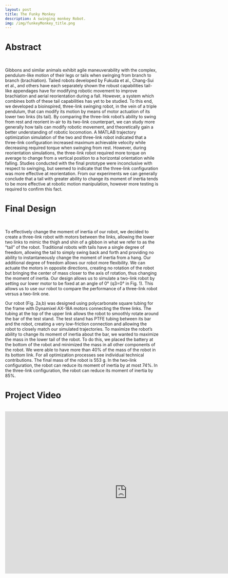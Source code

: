 ```yaml
---
layout: post
title: The Funky Monkey
description: A swinging monkey Robot.
img: /img/funkeyMonkey_title.png
---
```


# Abstract
<br />

Gibbons and similar animals exhibit agile maneuverability with the complex, pendulum-like motion of their legs or tails when swinging from branch to branch (brachiation). Tailed robots developed by Fukuda et al., Chang-Sui et al., and others have each separately shown the robust capabilities tail-like appendages have for modifying robotic movement to improve brachiation and aerial reorientation during a fall. However, a system which combines both of these tail capabilities has yet to be studied. To this end, we developed a bioinspired, three-link swinging robot, in the vein of a triple pendulum, that can modify its motion by means of motor actuation of its lower two links (its tail). By comparing the three-link robot’s ability to swing from rest and reorient in-air to its two-link counterpart, we can study more generally how tails can modify robotic movement, and theoretically gain a better understanding of robotic locomotion. A MATLAB trajectory optimization simulation of the two and three-link robot indicated that a three-link configuration increased maximum achievable velocity while decreasing required torque when swinging from rest. However, during reorientation simulations, the three-link robot required more torque on average to change from a vertical position to a horizontal orientation while falling. Studies conducted with the final prototype were inconclusive with respect to swinging, but seemed to indicate that the three-link configuration was more effective at reorientation. From our experiments we can generally conclude that a tail with greater ability to change its moment of inertia tends to be more effective at robotic motion manipulation, however more testing is required to confirm this fact.

# Final Design
<br />

To effectively change the moment of inertia of our robot, we decided to create a three-link robot with motors between the links, allowing the lower two links to mimic the thigh and shin of a gibbon in what we refer to as the “tail” of the robot. Traditional robots with tails have a single degree of freedom, allowing the tail to simply swing back and forth and providing no ability to instantaneously change the moment of inertia from a hang. Our additional degree of freedom allows our robot more flexibility. We can actuate the motors in opposite directions, creating no rotation of the robot but bringing the center of mass closer to the axis of rotation, thus changing the moment of inertia. Our design allows us to simulate a two-link robot by setting our lower motor to be fixed at an angle of 0° (q3=0° in Fig. 1). This allows us to use our robot to compare the performance of a three-link robot versus a two-link one.

Our robot (Fig. 2a,b) was designed using polycarbonate square tubing for the frame with Dynamixel AX-18A motors connecting the three links. The tubing at the top of the upper link allows the robot to smoothly rotate around the bar of the test stand. The test stand has PTFE tubing between its bar and the robot, creating a very low-friction connection and allowing the robot to closely match our simulated trajectories. To maximize the robot’s ability to change its moment of inertia about the bar, we wanted to maximize the mass in the lower tail of the robot. To do this, we placed the battery at the bottom of the robot and minimized the mass in all other components of the robot. We were able to have more than 40% of the mass of the robot in its bottom link. For all optimization processes see individual technical contributions. The final mass of the robot is 553 g. In the two-link configuration, the robot can reduce its moment of inertia by at most 74%. In the three-link configuration, the robot can reduce its moment of inertia by 85%.

# Project Video
<br />

<iframe width="800" height="533" src="https://www.youtube.com/embed/ONzHTRzSZtE" frameborder="0" allow="accelerometer; autoplay; encrypted-media; gyroscope; picture-in-picture" allowfullscreen></iframe>

